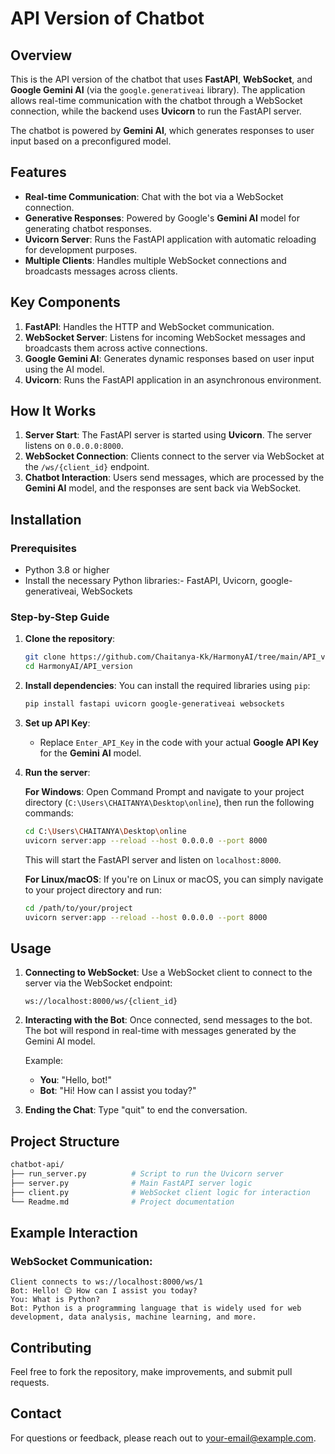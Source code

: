 # API Version of Chatbot

## Overview
This is the API version of the chatbot that uses **FastAPI**, **WebSocket**, and **Google Gemini AI** (via the `google.generativeai` library). The application allows real-time communication with the chatbot through a WebSocket connection, while the backend uses **Uvicorn** to run the FastAPI server.

The chatbot is powered by **Gemini AI**, which generates responses to user input based on a preconfigured model.

## Features
- **Real-time Communication**: Chat with the bot via a WebSocket connection.
- **Generative Responses**: Powered by Google's **Gemini AI** model for generating chatbot responses.
- **Uvicorn Server**: Runs the FastAPI application with automatic reloading for development purposes.
- **Multiple Clients**: Handles multiple WebSocket connections and broadcasts messages across clients.

## Key Components
1. **FastAPI**: Handles the HTTP and WebSocket communication.
2. **WebSocket Server**: Listens for incoming WebSocket messages and broadcasts them across active connections.
3. **Google Gemini AI**: Generates dynamic responses based on user input using the AI model.
4. **Uvicorn**: Runs the FastAPI application in an asynchronous environment.

## How It Works
1. **Server Start**: The FastAPI server is started using **Uvicorn**. The server listens on `0.0.0.0:8000`.
2. **WebSocket Connection**: Clients connect to the server via WebSocket at the `/ws/{client_id}` endpoint.
3. **Chatbot Interaction**: Users send messages, which are processed by the **Gemini AI** model, and the responses are sent back via WebSocket.

## Installation

### Prerequisites
- Python 3.8 or higher
- Install the necessary Python libraries:- FastAPI, Uvicorn, google-generativeai, WebSockets

### Step-by-Step Guide
1. **Clone the repository**:
   ```bash
   git clone https://github.com/Chaitanya-Kk/HarmonyAI/tree/main/API_version
   cd HarmonyAI/API_version
   ```

2. **Install dependencies**:
   You can install the required libraries using `pip`:
   ```bash
   pip install fastapi uvicorn google-generativeai websockets
   ```

3. **Set up API Key**:
   - Replace `Enter_API_Key` in the code with your actual **Google API Key** for the **Gemini AI** model.

4. **Run the server**:

   **For Windows**:
   Open Command Prompt and navigate to your project directory (`C:\Users\CHAITANYA\Desktop\online`), then run the following commands:
   ```bash
   cd C:\Users\CHAITANYA\Desktop\online
   uvicorn server:app --reload --host 0.0.0.0 --port 8000
   ```

   This will start the FastAPI server and listen on `localhost:8000`.

   **For Linux/macOS**:
   If you're on Linux or macOS, you can simply navigate to your project directory and run:
   ```bash
   cd /path/to/your/project
   uvicorn server:app --reload --host 0.0.0.0 --port 8000
   ```

## Usage
1. **Connecting to WebSocket**:
   Use a WebSocket client to connect to the server via the WebSocket endpoint:
   ```
   ws://localhost:8000/ws/{client_id}
   ```

2. **Interacting with the Bot**:
   Once connected, send messages to the bot. The bot will respond in real-time with messages generated by the Gemini AI model.

   Example:
   - **You**: "Hello, bot!"
   - **Bot**: "Hi! How can I assist you today?"

3. **Ending the Chat**:
   Type "quit" to end the conversation.

## Project Structure
```bash
chatbot-api/
├── run_server.py          # Script to run the Uvicorn server
├── server.py              # Main FastAPI server logic
├── client.py              # WebSocket client logic for interaction
└── Readme.md              # Project documentation
```

## Example Interaction

### WebSocket Communication:
```text
Client connects to ws://localhost:8000/ws/1
Bot: Hello! 😊 How can I assist you today?
You: What is Python?
Bot: Python is a programming language that is widely used for web development, data analysis, machine learning, and more.
```

## Contributing
Feel free to fork the repository, make improvements, and submit pull requests.

## Contact
For questions or feedback, please reach out to [your-email@example.com](mailto:your-email@example.com).
